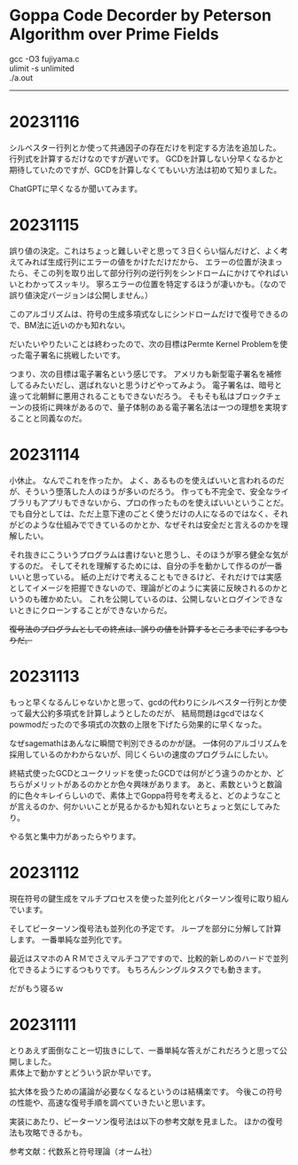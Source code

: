 # Goppa Code Decorder by Peterson Algorithm over Prime Fields
gcc -O3 fujiyama.c  
ulimit -s unlimited  
./a.out  

-------
# 20231116
シルベスター行列とか使って共通因子の存在だけを判定する方法を追加した。
行列式を計算するだけなのですが遅いです。
GCDを計算しない分早くなるかと期待していたのですが、GCDを計算しなくてもいい方法は初めて知りました。

ChatGPTに早くなるか聞いてみます。


# 20231115
誤り値の決定。これはちょっと難しいぞと思って３日くらい悩んだけど、よく考えてみれば生成行列にエラーの値をかけただけだから、
エラーの位置が決まったら、そこの列を取り出して部分行列の逆行列をシンドロームにかけてやればいいとわかってスッキリ。
寧ろエラーの位置を特定するほうが凄いかも。（なので誤り値決定バージョンは公開しません。）

このアルゴリズムは、符号の生成多項式なしにシンドロームだけで復号できるので、BM法に近いのかも知れない。

だいたいやりたいことは終わったので、次の目標はPermte Kernel Problemを使った電子署名に挑戦したいです。

つまり、次の目標は電子署名という感じです。
アメリカも新型電子署名を補修してるみたいだし、選ばれないと思うけどやってみよう。
電子署名は、暗号と違って北朝鮮に悪用されることもできないだろう。
そもそも私はブロックチェーンの技術に興味があるので、量子体制のある電子署名法は一つの理想を実現することと同義なのだ。

# 20231114
小休止。
なんでこれを作ったか。
よく、あるものを使えばいいと言われるのだが、そういう堕落した人のほうが多いのだろう。
作っても不完全で、安全なライブラリもアプリもできないから、プロの作ったものを使えばいいということだ。
でも自分としては、ただ上意下達のごとく使うだけの人になるのではなく、それがどのような仕組みでできているのかとか、なぜそれは安全だと言えるのかを理解したい。

それ抜きにこういうプログラムは書けないと思うし、そのほうが寧ろ健全な気がするのだ。
そしてそれを理解するためには、自分の手を動かして作るのが一番いいと思っている。
紙の上だけで考えることもできるけど、それだけでは実感としてイメージを把握できないので、理論がどのように実装に反映されるのかというのも確かめたい。
これを公開しているのは、公開しないとログインできないときにクローンすることができないからだ。

~~復号法のプログラムとしての終点は、誤りの値を計算するところまでにするつもりだ。~~


# 20231113
もっと早くなるんじゃないかと思って、gcdの代わりにシルベスター行列とか使って最大公約多項式を計算しようとしたのだが、
結局問題はgcdではなくpowmodだったので多項式の次数の上限を下げたら効果的に早くなった。

なぜsagemathはあんなに瞬間で判別できるのかが謎。
一体何のアルゴリズムを採用しているのかわからないが、同じくらいの速度のプログラムにしたい。

終結式使ったGCDとユークリッドを使ったGCDでは何がどう違うのかとか、どちらがメリットがあるのかとか色々興味があります。
あと、素数というと数論的に色々キレイらしいので、素体上でGoppa符号を考えると、どのようなことが言えるのか、何かいいことが見るかるかも知れないとちょっと気にしてみたり。

やる気と集中力があったらやります。

# 20231112
現在符号の鍵生成をマルチプロセスを使った並列化とパターソン復号に取り組んでいます。

そしてピーターソン復号法も並列化の予定です。
ループを部分に分解して計算します。
一番単純な並列化です。

最近はスマホのＡＲＭでさえマルチコアですので、比較的新しめのハードで並列化できるようにするつもりです。
もちろんシングルタスクでも動きます。

だがもう寝るｗ

# 20231111
とりあえず面倒なこと一切抜きにして、一番単純な答えがこれだろうと思って公開しました。  
素体上で動かすとどういう訳か早いです。

拡大体を扱うための議論が必要なくなるというのは結構楽です。
今後この符号の性能や、高速な復号手順を調べていきたいと思います。

実装にあたり、ピーターソン復号法は以下の参考文献を見ました。
ほかの復号法も攻略できるかも。


参考文献：代数系と符号理論（オーム社）
